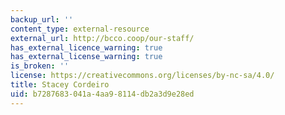 ```yaml
---
backup_url: ''
content_type: external-resource
external_url: http://bcco.coop/our-staff/
has_external_licence_warning: true
has_external_license_warning: true
is_broken: ''
license: https://creativecommons.org/licenses/by-nc-sa/4.0/
title: Stacey Cordeiro
uid: b7287683-041a-4aa9-8114-db2a3d9e28ed
---
```

